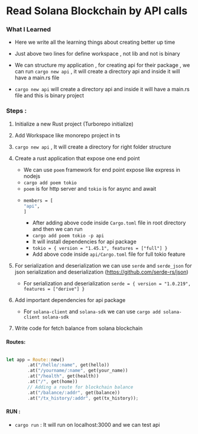 # Read Solana Blockchain by API calls


### What I Learned

-  Here we write all the learning things about creating better up time
- Just above two lines for define workspace , not lib and not is binary 

- We can structure my application , for creating api for their package , we can run `cargo new api` , it will create a directory api and inside it will have a main.rs file

- `cargo new api` will create a directory api and inside it will have a main.rs file and this is binary project




### Steps :
1. Initialize a new Rust project (Turborepo initialize)
2. Add Workspace like monorepo project in ts
3. `cargo new api` , It will create a directory for right folder structure
4. Create a rust application that expose one end point  
   - We can use `poem` framework for end point expose like express in nodejs
   - `cargo add poem tokio`
   - `poem` is for http server and `tokio` is for async and await
   - ```bash
     members = [
     "api",
     ]
     ```
     - After adding above code inside `Cargo.toml` file in root directory and then we can run 
     - `cargo add poem tokio -p api`
     - It will install dependencies for api package
     - `tokio = { version = "1.45.1", features = ["full"] }`
     - Add above code inside `api/Cargo.toml` file for full tokio feature

5. For serialization and deserialization we can use `serde` and `serde_json` for json serialization and deserialization (https://github.com/serde-rs/json)
    - For serialization and deserialization `serde = { version = "1.0.219", features = ["derive"] }
`

6. Add important dependencies for api package
    - For `solana-client` and `solana-sdk` we can use `cargo add solana-client solana-sdk`
7. Write code for fetch balance from solana blockchain


#### Routes:
```rust

let app = Route::new()
        .at("/hello/:name", get(hello))
        .at("/yourname/:name", get(your_name))
        .at("/health", get(health))
        .at("/", get(home))
        // Adding a route for blockchain balance
        .at("/balance/:addr", get(balance))
        .at("/tx_history/:addr", get(tx_history));


```


#### RUN :
- `cargo run` : It will run on localhost:3000 and we can test api 
